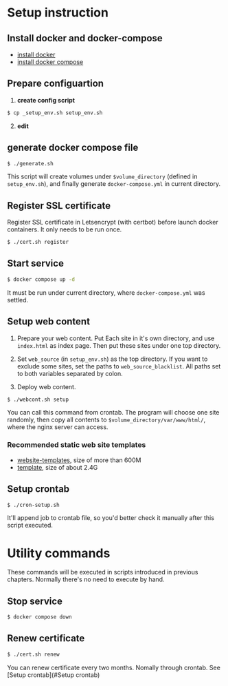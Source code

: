 # Setup instruction

## Install docker and docker-compose

* [install docker](https://docs.docker.com/engine/install/ubuntu/)
* [install docker compose](https://docs.docker.com/compose/install/compose-plugin/#installing-compose-on-linux-systems)

## Prepare configuartion
1. **create config script**

```bash
$ cp _setup_env.sh setup_env.sh
```

2. **edit**

## generate docker compose file

```bash
$ ./generate.sh
```

This script will create volumes under `$volume_directory` (defined in `setup_env.sh`), and finally generate `docker-compose.yml` in current directory.

## Register SSL certificate

Register SSL certificate in Letsencrypt (with certbot) before launch docker containers. It only needs to be run once.

```bash
$ ./cert.sh register
```

## Start service

```bash
$ docker compose up -d
```

It must be run under current directory, where `docker-compose.yml` was settled.

## Setup web content

1. Prepare your web content. Put Each site in it's own directory, and use `index.html` as index page. Then put these sites under one top directory.

2. Set `web_source` (in `setup_env.sh`) as the top directory. If you want to exclude some sites, set the paths to `web_source_blacklist`. All paths set to both variables separated by colon.

3. Deploy web content. 

```bash
$ ./webcont.sh setup
```

You can call this command from crontab. The program will choose one site randomly, then copy all contents to `$volume_directory/var/www/html/`, where the nginx server can access.

### Recommended static web site templates
* [website-templates](https://github.com/learning-zone/website-templates), size of more than 600M
* [template](https://github.com/toidicode/template), size of about 2.4G

## Setup crontab

```bash
$ ./cron-setup.sh
```

It'll append job to crontab file, so you'd better check it manually after this script executed.

# Utility commands

These commands will be executed in scripts introduced in previous chapters. Normally there's no need to execute by hand.

## Stop service

```bash
$ docker compose down
```

## Renew certificate

```bash
$ ./cert.sh renew
```

You can renew certificate every two months. Nomally through crontab. See [Setup crontab](#Setup crontab)

